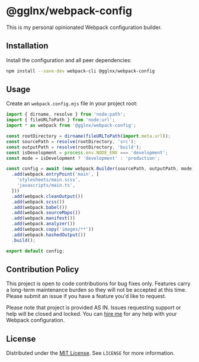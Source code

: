 # @gglnx/webpack-config

This is my personal opinionated Webpack configuration builder.

## Installation

Install the configuration and all peer dependencies:

```bash
npm install --save-dev webpack-cli @gglnx/webpack-config
```

## Usage

Create an `webpack.config.mjs` file in your project root:

```js
import { dirname, resolve } from 'node:path';
import { fileURLToPath } from 'node:url';
import * as webpack from '@gglnx/webpack-config';

const rootDirectory = dirname(fileURLToPath(import.meta.url));
const sourcePath = resolve(rootDirectory, 'src');
const outputPath = resolve(rootDirectory, 'build');
const isDevelopment = process.env.NODE_ENV === 'development';
const mode = isDevelopment ? 'development' : 'production';

const config = await (new webpack.Builder(sourcePath, outputPath, mode))
  .add(webpack.entryPoint('main', [
    'stylesheets/main.scss',
    'javascripts/main.ts',
  ]))
  .add(webpack.cleanOutput())
  .add(webpack.scss())
  .add(webpack.babel())
  .add(webpack.sourceMaps())
  .add(webpack.manifest())
  .add(webpack.analyzer())
  .add(webpack.copy('images/**'))
  .add(webpack.hashedOutput())
  .build();

export default config;
```

## Contribution Policy

This project is open to code contributions for bug fixes only. Features carry a long-term maintenance burden so they will not be accepted at this time. Please submit an issue if you have a feature you'd like to request.

Please note that project is provided AS IN. Issues requesting support or help will be closed and locked. You can [hire me](https://dennismorhardt.de/) for any help with your Webpack configuration.

## License

Distributed under the [MIT License](https://opensource.org/license/mit). See `LICENSE` for more information.
